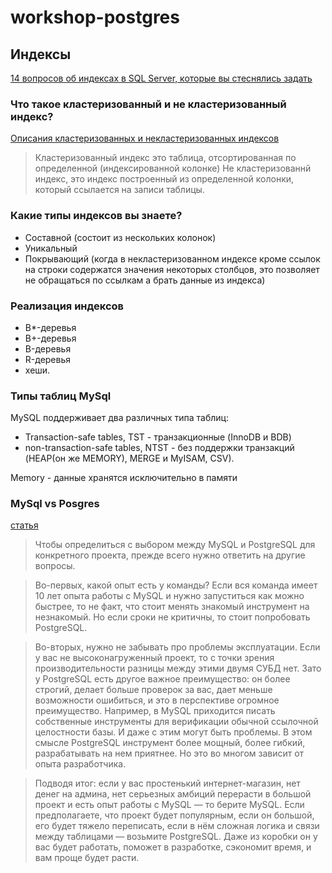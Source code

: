 # workshop-postgres

## Индексы

[14 вопросов об индексах в SQL Server, которые вы стеснялись задать](http://habrahabr.ru/post/247373/)

### Что такое кластеризованный и не кластеризованный индекс?
[Описания кластеризованных и некластеризованных индексов](https://msdn.microsoft.com/ru-ru/library/ms190457.aspx)
> Кластеризованный индекс это таблица, отсортированная по определенной (индексированной колонке)
Не кластеризованнй индекс, это индекс построенный из определенной колонки, который ссылается на записи таблицы.

### Какие типы индексов вы знаете?
* Составной (состоит из нескольких колонок)
* Уникальный
* Покрывающий (когда в некластеризованном индексе кроме ссылок на строки содержатся значения некоторых столбцов, это позволяет не обращаться по ссылкам а брать данные из индекса)

### Реализация индексов
* B*-деревья
* B+-деревья
* B-деревья
* R-деревья
* хеши.

### Типы таблиц MySql
MySQL поддерживает два различных типа таблиц: 
* Transaction-safe tables, TST - транзакционные (InnoDB и BDB)
* non-transaction-safe tables, NTST - без поддержки транзакций (HEAP(он же MEMORY), MERGE и MyISAM, CSV).

Memory - данные хранятся исключительно в памяти
### MySql vs Posgres
[статья](http://habrahabr.ru/company/mailru/blog/248845/)
> Чтобы определиться с выбором между MySQL и PostgreSQL для конкретного проекта, прежде всего нужно ответить на другие вопросы.

> Во-первых, какой опыт есть у команды? Если вся команда имеет 10 лет опыта работы с MySQL и нужно запуститься как можно быстрее, то не факт, что стоит менять знакомый инструмент на незнакомый. Но если сроки не критичны, то стоит попробовать PostgreSQL.

> Во-вторых, нужно не забывать про проблемы эксплуатации. Если у вас не высоконагруженный проект, то с точки зрения производительности разницы между этими двумя СУБД нет. Зато у PostgreSQL есть другое важное преимущество: он более строгий, делает больше проверок за вас, дает меньше возможности ошибиться, и это в перспективе огромное преимущество. Например, в MySQL приходится писать собственные инструменты для верификации обычной ссылочной целостности базы. И даже с этим могут быть проблемы. В этом смысле PostgreSQL инструмент более мощный, более гибкий, разрабатывать на нем приятнее. Но это во многом зависит от опыта разработчика.

> Подводя итог: если у вас простенький интернет-магазин, нет денег на админа, нет серьезных амбиций перерасти в большой проект и есть опыт работы с MySQL — то берите MySQL. Если предполагаете, что проект будет популярным, если он большой, его будет тяжело переписать, если в нём сложная логика и связи между таблицами — возьмите PostgreSQL. Даже из коробки он у вас будет работать, поможет в разработке, сэкономит время, и вам проще будет расти.
